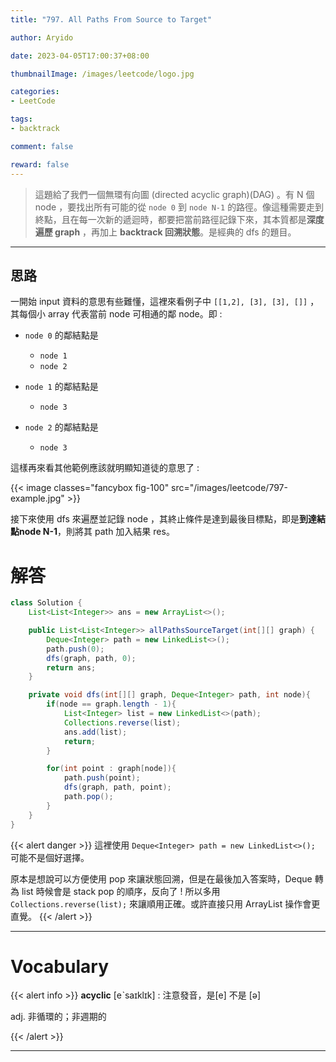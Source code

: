 ```yaml
---
title: "797. All Paths From Source to Target"

author: Aryido

date: 2023-04-05T17:00:37+08:00

thumbnailImage: /images/leetcode/logo.jpg

categories:
- LeetCode

tags:
- backtrack

comment: false

reward: false
---
```

<!--BODY-->
> 這題給了我們一個無環有向圖 (directed acyclic graph)(DAG) 。有 N 個 node ，要找出所有可能的從 ```node 0``` 到 ```node N-1``` 的路徑。像這種需要走到終點，且在每一次新的遞迴時，都要把當前路徑記錄下來，其本質都是**深度遍歷 graph** ，再加上 **backtrack 回溯狀態**。是經典的 dfs 的題目。
<!--more-->

---

## 思路
一開始 input 資料的意思有些難懂，這裡來看例子中 ```[[1,2], [3], [3], []]``` ，其每個小 array 代表當前 node 可相通的鄰 node。即 :
- ```node 0``` 的鄰結點是
  - ```node 1```
  - ```node 2```

- ```node 1``` 的鄰結點是
  - ```node 3```

- ```node 2``` 的鄰結點是
  - ```node 3```

這樣再來看其他範例應該就明顯知道徒的意思了 :

{{< image classes="fancybox fig-100" src="/images/leetcode/797-example.jpg" >}}


接下來使用 dfs 來遍歷並記錄 node ，其終止條件是達到最後目標點，即是**到達結點node N-1**，則將其 path 加入結果 res。

# 解答
```java
class Solution {
    List<List<Integer>> ans = new ArrayList<>();

    public List<List<Integer>> allPathsSourceTarget(int[][] graph) {
        Deque<Integer> path = new LinkedList<>();
        path.push(0);
        dfs(graph, path, 0);
        return ans;
    }

    private void dfs(int[][] graph, Deque<Integer> path, int node){
        if(node == graph.length - 1){
            List<Integer> list = new LinkedList<>(path);
            Collections.reverse(list);
            ans.add(list);
            return;
        }

        for(int point : graph[node]){
            path.push(point);
            dfs(graph, path, point);
            path.pop();
        }
    }
}
```

{{< alert danger >}}
這裡使用 ```Deque<Integer> path = new LinkedList<>();``` 可能不是個好選擇。

原本是想說可以方便使用 pop 來讓狀態回溯，但是在最後加入答案時，Deque 轉為 list 時候會是 stack pop 的順序，反向了 ! 所以多用 ```Collections.reverse(list);``` 來讓順用正確。或許直接只用 ArrayList 操作會更直覺。
{{< /alert >}}

---

# Vocabulary

{{< alert info >}}
**acyclic** [eˋsaɪklɪk] : 注意發音，是[e] 不是 [ə]

adj. 非循環的；非週期的

{{< /alert >}}


---